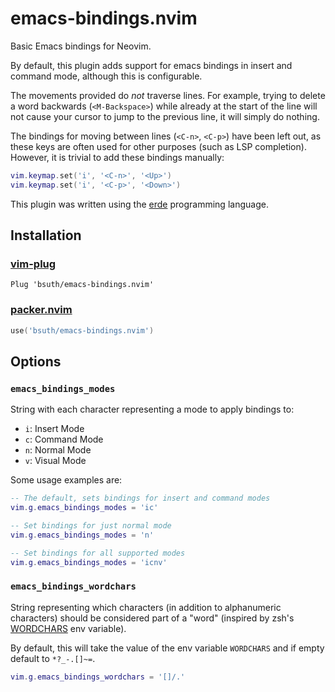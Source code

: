 # emacs-bindings.nvim

Basic Emacs bindings for Neovim.

By default, this plugin adds support for emacs bindings in insert and command mode, although this is configurable.

The movements provided do _not_ traverse lines. For example, trying to delete a word backwards (`<M-Backspace>`) while already at the start of the line
will not cause your cursor to jump to the previous line, it will simply do nothing.

The bindings for moving between lines (`<C-n>`, `<C-p>`) have been left out, as these keys are often used for other purposes (such as LSP completion).
However, it is trivial to add these bindings manually:

```lua
vim.keymap.set('i', '<C-n>', '<Up>')
vim.keymap.set('i', '<C-p>', '<Down>')
```

This plugin was written using the [erde](https://erde-lang.github.io/) programming language.

## Installation

### [vim-plug](https://github.com/junegunn/vim-plug)

```vim
Plug 'bsuth/emacs-bindings.nvim'
```

### [packer.nvim](https://github.com/wbthomason/packer.nvim)

```lua
use('bsuth/emacs-bindings.nvim')
```

## Options

### `emacs_bindings_modes`

String with each character representing a mode to apply bindings to:

- `i`: Insert Mode
- `c`: Command Mode
- `n`: Normal Mode
- `v`: Visual Mode

Some usage examples are:

```lua
-- The default, sets bindings for insert and command modes
vim.g.emacs_bindings_modes = 'ic'

-- Set bindings for just normal mode
vim.g.emacs_bindings_modes = 'n'

-- Set bindings for all supported modes
vim.g.emacs_bindings_modes = 'icnv'
```

### `emacs_bindings_wordchars`

String representing which characters (in addition to alphanumeric characters) should be considered part of
a "word" (inspired by zsh's [WORDCHARS](https://zsh.sourceforge.io/Doc/Release/Parameters.html#index-WORDCHARS) env variable).

By default, this will take the value of the env variable `WORDCHARS` and if empty default to `*?_-.[]~=`.

```lua
vim.g.emacs_bindings_wordchars = '[]/.'
```

<!-- vim: set ft=markdown: -->